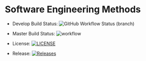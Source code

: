 # Software Engineering Methods

* Develop Build Status: ![GitHub Workflow Status (branch)](https://img.shields.io/github/actions/workflow/status/fdcoull/set08103_labs/main.yml?branch=develop&style=flat-square)

* Master Build Status: ![workflow](https://github.com/fdcoull/set08103_labs/actions/workflows/main.yml/badge.svg)

* License: [![LICENSE](https://img.shields.io/github/license/fdcoull/set08103_labs?style=flat-square)](https://github.com/fdcoull/set08103_labs/blob/master/LICENSE)

* Release: [![Releases](https://img.shields.io/github/release/fdcoull/set08103_labs/all.svg?style=flat-square)](https://github.com/fdcoull/set08103_labs/releases)



